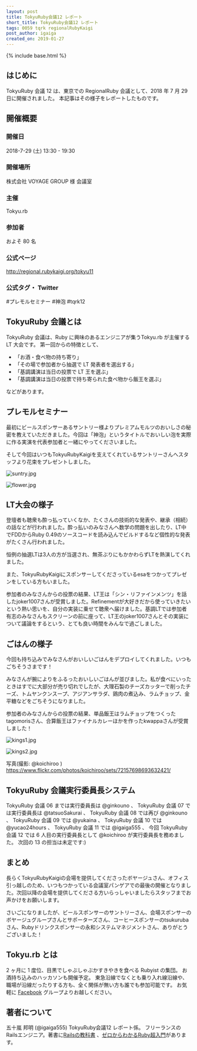 ```yaml
---
layout: post
title: TokyuRuby会議12 レポート
short_title: TokyuRuby会議12 レポート
tags: 0059 tqrk regionalRubyKaigi
post_author: igaiga
created_on: 2019-01-27
---
```

{% include base.html %}

## はじめに

TokyuRuby 会議 12 は、東京での RegionalRuby 会議として、2018 年 7 月 29 日に開催されました。
本記事はその様子をレポートしたものです。

## 開催概要
### 開催日

2018-7-29 (土) 13:30 - 19:30

### 開催場所

株式会社 VOYAGE GROUP 様 会議室

### 主催

Tokyu.rb

### 参加者

およそ 80 名

### 公式ページ

http://regional.rubykaigi.org/tokyu11

### 公式タグ・ Twitter

\#プレモルセミナー
\#神泡
\#tqrk12

## TokyuRuby 会議とは

TokyuRuby 会議は、Ruby に興味のあるエンジニアが集うTokyu.rb が主催する LT 大会です。
第一回からの特徴として、

* 「お酒・食べ物の持ち寄り」
* 「その場で参加者から抽選で LT 発表者を選出する」
* 「基調講演は当日の投票で LT 王を選ぶ」
* 「基調講演は当日の投票で持ち寄られた食べ物から飯王を選ぶ」

などがあります。

## プレモルセミナー

最初にビールスポンサーあるサントリー様よりプレミアムモルツのおいしさの秘密を教えていただきました。今回は「神泡」というタイトルでおいしい泡を実際に作る実演を代表参加者と一緒にやってくださいました。

そして今回はいつもTokyuRubyKaigiを支えてくれているサントリーさんへスタッフより花束をプレゼントしました。

![suntry.jpg]({{base}}{{site.baseurl}}/images/0059-Tokyu-Ruby-Kaigi-12/suntry.jpg)

![flower.jpg]({{base}}{{site.baseurl}}/images/0059-Tokyu-Ruby-Kaigi-12/flower.jpg)

## LT大会の様子

登壇者も聴衆も酔っ払っていくなか、たくさんの技術的な発表や、継承（相続）の話などが行われました。酔っ払いのみなさんへ数学の問題を出したり、LT中でFDDからRuby 0.49のソースコードを読み込んでビルドするなど個性的な発表がたくさん行われました。

恒例の抽選LTは3人の方が当選され、無茶ぶりにもかかわらずLTを熱演してくれました。

また、TokyuRubyKaigiにスポンサーしてくださっているesaをつかってプレゼンをしている方もいました。

参加者のみなさんからの投票の結果、LT王は「シン・リファインメンツ」を話したjoker1007さんが受賞しました。Refinementが大好きだから使っていきたいという熱い思いを、自分の実装に乗せて聴衆へ届けました。基調LTでは参加者有志のみなさんもスクリーンの前に座って、LT王のjoker1007さんとその実装について議論をするという、とても良い時間をみんなで過ごしました。

## ごはんの様子

今回も持ち込みでみなさんがおいしいごはんをデプロイしてくれました。いつもごちそうさまです！

みなさんが腕によりをふるったおいしいごはんが並びました。私が食べにいったときはすでに大部分が売り切れでしたが、大理石製のチーズカッターで削ったチーズ、トムヤンクンスープ、アジアンサラダ、鶏肉の煮込み、ラムチョップ、金平糖などをごちそうになりました。

参加者のみなさんからの投票の結果、単品飯王はラムチョップをつくったtagomorisさん、合算飯王はファイナルカレーほかを作ったkwappaさんが受賞しました！

![kings1.jpg]({{base}}{{site.baseurl}}/images/0059-Tokyu-Ruby-Kaigi-12/kings1.jpg)

![kings2.jpg]({{base}}{{site.baseurl}}/images/0059-Tokyu-Ruby-Kaigi-12/kings2.jpg)

写真(撮影: @koichiroo ) <https://www.flickr.com/photos/koichiroo/sets/72157698693632421/>

## TokyuRuby 会議実行委員長システム

TokyuRuby 会議 06 までは実行委員長は @ginkouno 、
TokyuRuby 会議 07 では実行委員長は @tatsuoSakurai 、
TokyuRuby 会議 08 では再び @ginkouno 、
TokyuRuby 会議 09 では @yukaina 、
TokyuRuby 会議 10 では @yucao24hours 、
TokyuRuby 会議 11 では @igaiga555 、
今回 TokyuRuby 会議 12 では 6 人目の実行委員長として @koichiroo が実行委員長を務めました。
次回の 13 の担当は未定です:)

## まとめ

長らくTokyuRubyKaigiの会場を提供してくださったボヤージュさん、オフィス引っ越しのため、いつもつかっている会議室パンゲアでの最後の開催となりました。次回以降の会場を提供してくださる方いらっしゃいましたらスタッフまでお声かけをお願いします。

さいごになりましたが、ビールスポンサーのサントリーさん、会場スポンサーのボヤージュグループさんとサポーターズさん、コーヒースポンサーのtsukurubaさん、Rubyドリンクスポンサーの永和システムマネジメントさん、ありがとうございました！

## Tokyu.rb とは

2 ヶ月に 1 度位、目黒でしゃぶしゃぶかすきやきを食べる Rubyist の集団。
お酒持ち込みのハッカソンも開催予定。 東急沿線でなくとも乗り入れ線沿線や、職場が沿線だったりする方も、全く関係が無い方も誰でも参加可能です。
お気軽に [Facebook](https://www.facebook.com/groups/928069233888488/) グループよりお越しください。

## 著者について
五十嵐 邦明 (@igaiga555)
TokyuRuby会議12 レポート係。
フリーランスのRailsエンジニア。著書に[Railsの教科書](https://tatsu-zine.com/books/rails-textbook) 、[ゼロからわかるRuby超入門](https://www.amazon.co.jp/dp/4297101238)があります。
